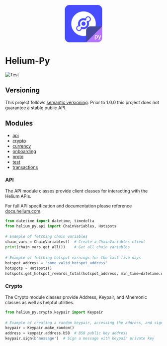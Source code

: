 <p align="center">
<img src="https://raw.githubusercontent.com/Crypto-Balloon/helium-py/main/helium-py.png" width="120px" height="120px" alt="helium-py logo" title="helium.py">
</p>

# Helium-Py
![Test](https://github.com/Crypto-Balloon/helium-py/actions/workflows/test.yml/badge.svg)

## Versioning

This project follows [semantic versioning](https://semver.org/). Prior to 1.0.0 this project does not
guarantee a stable public API.

## Modules

- [api](#api)
- [crypto](#crypto)
- [currency](#currency)
- [onboarding](#onboarding)
- [proto](#proto)
- [test](#test)
- [transactions](#transactions)

### API

The API module classes provide client classes for interacting with the Helium APIs.

For full API specification and documentation please reference [docs.helium.com](https://docs.helium.com/api/blockchain).

```python
from datetime import datetime, timedelta
from helium_py.api import ChainVariables, Hotspots

# Example of fetching chain variables
chain_vars = ChainVariables()  # Create a ChainVariables client
print(chain_vars.get_all())    # Get all chain variables

# Example of fetching hotspot earnings for the last five days
hotspot_address = "some_valid_hotspot_address"
hotspots = Hotspots()
hotspots.get_hotspot_rewards_total(hotspot_address, min_time=datetime.now() - timedelta(days=5))
```

### Crypto

The Crypto module classes provide Address, Keypair, and Mnemonic classes as well as helpful utilities.

```python
from helium_py.crypto.keypair import Keypair

# Example of creating a random keypair, accessing the address, and signing a message
keypair = Keypair.make_random()
address = keypair.address.b58  # B58 public key address
keypair.sign(b'message')  # Sign a message with keypair private key
```
